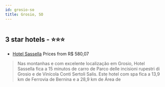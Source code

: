 ```yaml
---
id: grosio-so
title: Grosio, SO
---
```


<center><img src="https://i.travelapi.com/hotels/4000000/3080000/3071600/3071597/ab1162ec_z.jpg" alt="" /></center>


##  3 star hotels - ⭐️⭐️⭐️

-    [Hotel Sassella](https://us.hurb.com/hotels/grosio/hotel-sassella-HT-POZR?cmp=18055) Prices from R$ 580,07
   > Nas montanhas e com excelente localização em Grosio, Hotel Sassella fica a 15 minutos de carro de Parco delle incisioni rupestri di Grosio e de Vinícola Conti Sertoli Salis.  Este hotel com spa fica a 13,9 km de Ferrovia de Bernina e a 28,9 km de Área de 
